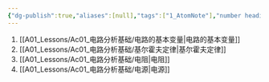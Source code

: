```yaml
---
{"dg-publish":true,"aliases":[null],"tags":["1_AtomNote"],"number headings":"auto, first-level 1, max 6, A.1.","Created-Date":"2023-10-04 19:20:09","Modified-Date":"2024-04-18 11:53:20","permalink":"/A01_Lessons/Ac01_电路分析基础/第1章. 电路的基本规律/","dgPassFrontmatter":true}
---
```





1. [[A01_Lessons/Ac01_电路分析基础/电路的基本变量\|电路的基本变量]]
2. [[A01_Lessons/Ac01_电路分析基础/基尔霍夫定律\|基尔霍夫定律]]
3. [[A01_Lessons/Ac01_电路分析基础/电阻\|电阻]]
4. [[A01_Lessons/Ac01_电路分析基础/电源\|电源]]